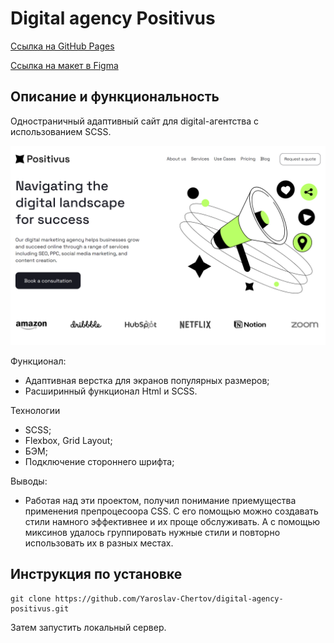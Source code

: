 # Digital agency Positivus

[Ссылка на GitHub Pages](https://yaroslav-chertov.github.io/digital-agency-positivus/)

[Ссылка на макет в Figma](https://www.figma.com/file/iat2ibvjV50PpGlc9v0m9v/Positivus-Landing-Page-Design-(Community)-(Copy)?type=design&node-id=336%3A1596&mode=dev)

## Описание и функциональность

Одностраничный адаптивный сайт для digital-агентства с использованием SCSS.

![](./images/Screenshot.png)

Функционал:

* Адаптивная верстка для экранов популярных размеров;
* Расширинный функционал Html и SCSS.

Технологии

* SCSS;
* Flexbox, Grid Layout;
* БЭМ;
* Подключение стороннего шрифта;

Выводы:
* Работая над эти проектом, получил понимание приемущества применения препроцесоора CSS. C его помощью можно создавать стили намного эффективнее и их проще обслуживать. А с помощью миксинов удалось группировать нужные стили и повторно использовать их в разных местах.
  
## Инструкция по установке

```
git clone https://github.com/Yaroslav-Chertov/digital-agency-positivus.git
```

Затем запустить локальный сервер.
